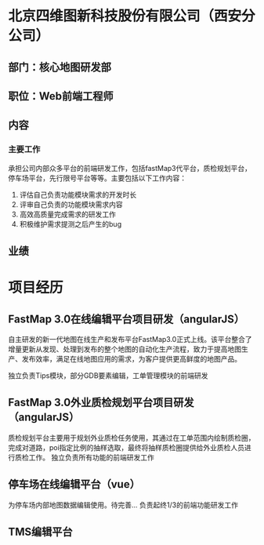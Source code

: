 
# 北京四维图新科技股份有限公司（西安分公司）
## 部门：核心地图研发部
## 职位：Web前端工程师
## 内容
### 主要工作
承担公司内部众多平台的前端研发工作，包括fastMap3代平台，质检规划平台，停车场平台，先行限号平台等等。主要包括以下工作内容：

1. 评估自己负责功能模块需求的开发时长
2. 评审自己负责的功能模块需求内容
3. 高效高质量完成需求的研发工作
4. 积极维护需求提测之后产生的bug

## 业绩

# 项目经历
## FastMap 3.0在线编辑平台项目研发（angularJS）
自主研发的新一代地图在线生产和发布平台FastMap3.0正式上线。该平台整合了增量更新从发现、处理到发布的整个地图的自动化生产流程，致力于提高地图生产、发布效率，满足在线地图应用的需求，为客户提供更高鲜度的地图产品。

独立负责Tips模块，部分GDB要素编辑，工单管理模块的前端研发
## FastMap 3.0外业质检规划平台项目研发（angularJS）
质检规划平台主要用于规划外业质检任务使用，其通过在工单范围内绘制质检圈，完成对道路，poi指定比例的抽样选取，最终将抽样质检圈提供给外业质检人员进行质检工作。
独立负责所有功能的前端研发工作
## 停车场在线编辑平台（vue）
为停车场内部地图数据编辑使用。待完善...
负责起终1/3的前端功能研发工作
## TMS编辑平台
